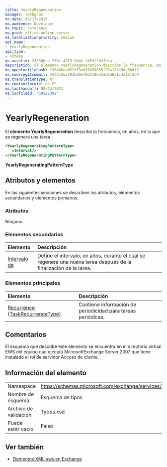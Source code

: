 ```yaml
---
title: YearlyRegeneration
manager: sethgros
ms.date: 09/17/2015
ms.audience: Developer
ms.topic: reference
ms.prod: office-online-server
ms.localizationpriority: medium
api_name:
- YearlyRegeneration
api_type:
- schema
ms.assetid: 23538bca-738e-4319-944e-f459ff8a7eba
description: El elemento YearlyRegeneration describe la frecuencia, en años, en la que se regenera una tarea.
ms.openlocfilehash: f38460eab5ff53a033d99835f23a128e9dc00d19
ms.sourcegitcommit: 54f6cd5a704b36b76d110ee53a6d6c1c3e15f5a9
ms.translationtype: MT
ms.contentlocale: es-ES
ms.lasthandoff: 09/24/2021
ms.locfileid: "59522392"
---
```

# <a name="yearlyregeneration"></a>YearlyRegeneration

El **elemento YearlyRegeneration** describe la frecuencia, en años, en la que se regenera una tarea. 
  
```xml
<YearlyRegeneratingPatternType>
   <Interval/>
</YearlyRegeneratingPatternType>
```

**YearlyRegeneratingPatternType**

## <a name="attributes-and-elements"></a>Atributos y elementos

En las siguientes secciones se describen los atributos, elementos secundarios y elementos primarios.
  
### <a name="attributes"></a>Atributos

Ninguno.
  
### <a name="child-elements"></a>Elementos secundarios

|**Elemento**|**Descripción**|
|:-----|:-----|
|[Intervalo de](interval.md) <br/> |Define el intervalo, en años, durante el cual se regenera una nueva tarea después de la finalización de la tarea.  <br/> |
   
### <a name="parent-elements"></a>Elementos principales

|**Elemento**|**Descripción**|
|:-----|:-----|
|[Recurrence (TaskRecurrenceType)](recurrence-taskrecurrencetype.md) <br/> |Contiene información de periodicidad para tareas periódicas.  <br/> |
   
## <a name="remarks"></a>Comentarios

El esquema que describe este elemento se encuentra en el directorio virtual EWS del equipo que ejecuta MicrosoftExchange Server 2007 que tiene instalado el rol de servidor Acceso de cliente. 
  
## <a name="element-information"></a>Información del elemento

|||
|:-----|:-----|
|Namespace  <br/> |https://schemas.microsoft.com/exchange/services/2006/types  <br/> |
|Nombre de esquema  <br/> |Esquema de tipos  <br/> |
|Archivo de validación  <br/> |Types.xsd  <br/> |
|Puede estar vacío  <br/> |Falso  <br/> |
   
## <a name="see-also"></a>Ver también

- [Elementos XML ews en Exchange](ews-xml-elements-in-exchange.md)

